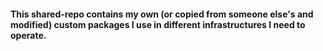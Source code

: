 #### This shared-repo contains my own (or copied from someone else's and modified) custom packages I use in different infrastructures I need to operate.

